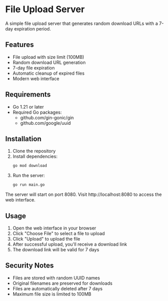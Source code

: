 # File Upload Server

A simple file upload server that generates random download URLs with a 7-day expiration period.

## Features

- File upload with size limit (100MB)
- Random download URL generation
- 7-day file expiration
- Automatic cleanup of expired files
- Modern web interface

## Requirements

- Go 1.21 or later
- Required Go packages:
  - github.com/gin-gonic/gin
  - github.com/google/uuid

## Installation

1. Clone the repository
2. Install dependencies:
   ```bash
   go mod download
   ```
3. Run the server:
   ```bash
   go run main.go
   ```

The server will start on port 8080. Visit http://localhost:8080 to access the web interface.

## Usage

1. Open the web interface in your browser
2. Click "Choose File" to select a file to upload
3. Click "Upload" to upload the file
4. After successful upload, you'll receive a download link
5. The download link will be valid for 7 days

## Security Notes

- Files are stored with random UUID names
- Original filenames are preserved for downloads
- Files are automatically deleted after 7 days
- Maximum file size is limited to 100MB